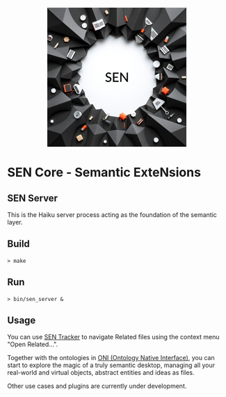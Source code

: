 <p align="center">
  <img src="images/sen-core_logo.jpg" alt="SEN Core Logo" width=320"/>
</p>

# SEN Core - Semantic ExteNsions

## SEN Server

This is the Haiku server process acting as the foundation of the semantic layer.

## Build

```
> make
```

## Run

```
> bin/sen_server &
```

## Usage

You can use [SEN Tracker](https://github.com/sen-laboratories/sen-tracker) to navigate Related files using the context menu "Open Related...".

Together with the ontologies in [ONI (Ontology Native Interface)](https://github.com/sen-laboratories/sen-oni), you can start to explore the magic of a truly semantic desktop, managing all your real-world and virtual objects, abstract entities and ideas as files.

Other use cases and plugins are currently under development.
